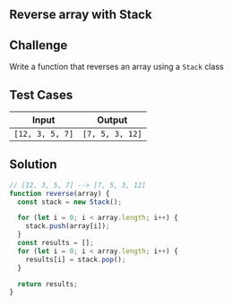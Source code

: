 ## Reverse array with Stack

## Challenge

Write a function that reverses an array using a `Stack` class

## Test Cases

| Input           | Output          |
| --------------- | --------------- |
| `[12, 3, 5, 7]` | `[7, 5, 3, 12]` |

## Solution

```js
// [12, 3, 5, 7] --> [7, 5, 3, 12]
function reverse(array) {
  const stack = new Stack();

  for (let i = 0; i < array.length; i++) {
    stack.push(array[i]);
  }
  const results = [];
  for (let i = 0; i < array.length; i++) {
    results[i] = stack.pop();
  }

  return results;
}
```
